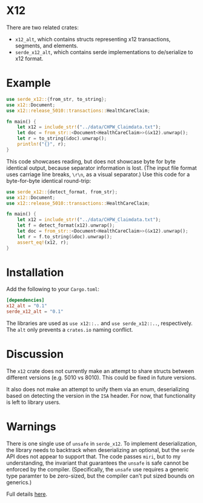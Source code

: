 # X12

There are two related crates:

- `x12_alt`, which contains structs representing x12 transactions, segments, and elements.
- `serde_x12_alt`, which contains serde implementations to de/serialize to x12 format.

# Example

```rust
use serde_x12::{from_str, to_string};
use x12::Document;
use x12::release_5010::transactions::HealthCareClaim;

fn main() {
    let x12 = include_str!("../data/CHPW_Claimdata.txt");
    let doc = from_str::<Document<HealthCareClaim>>(&x12).unwrap();
    let r = to_string(&doc).unwrap();
    println!("{}", r);
}
```

This code showcases reading, but does not showcase byte for byte identical output, because separator information is lost.
(The input file format uses carriage line breaks, `\r\n`, as a visual separator.) Use this code for a byte-for-byte
identical round-trip:

```rust
use serde_x12::{detect_format, from_str};
use x12::Document;
use x12::release_5010::transactions::HealthCareClaim;

fn main() {
    let x12 = include_str!("../data/CHPW_Claimdata.txt");
    let f = detect_format(x12).unwrap();
    let doc = from_str::<Document<HealthCareClaim>>(&x12).unwrap();
    let r = f.to_string(&doc).unwrap();
    assert_eq!(x12, r);
}
```

# Installation

Add the following to your `Cargo.toml`:

```toml
[dependencies]
x12_alt = "0.1"
serde_x12_alt = "0.1"
```

The libraries are used as `use x12::..` and `use serde_x12::..`, respectively. The `alt` only prevents a `crates.io` 
naming conflict.

# Discussion

The `x12` crate does not currently make an attempt to share structs between different versions (e.g. 5010 vs 8010). This
could be fixed in future versions.

It also does not make an attempt to unify them via an enum, deserializing based on detecting the version in the `ISA`
header. For now, that functionality is left to library users.

# Warnings

There is one single use of `unsafe` in `serde_x12`. To implement deserialization, the library needs to backtrack when
deserializing an optional, but the `serde` API does not appear to support that. The code passes `miri`, but to my
understanding, the invariant that guarantees the `unsafe` is safe cannot be enforced by the compiler. (Specifically,
the `unsafe` use requires a generic type paramter to be zero-sized, but the compiler can't put sized bounds on generics.)

Full details [here](https://github.com/serde-rs/serde/issues/2712).